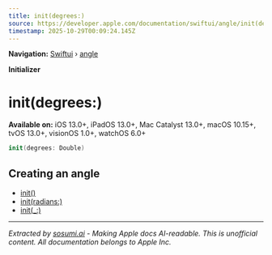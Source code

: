 ```yaml
---
title: init(degrees:)
source: https://developer.apple.com/documentation/swiftui/angle/init(degrees:)
timestamp: 2025-10-29T00:09:24.145Z
---
```


**Navigation:** [Swiftui](/documentation/swiftui) › [angle](/documentation/swiftui/angle)

**Initializer**

# init(degrees:)

**Available on:** iOS 13.0+, iPadOS 13.0+, Mac Catalyst 13.0+, macOS 10.15+, tvOS 13.0+, visionOS 1.0+, watchOS 6.0+

```swift
init(degrees: Double)
```

## Creating an angle

- [init()](/documentation/swiftui/angle/init())
- [init(radians:)](/documentation/swiftui/angle/init(radians:))
- [init(_:)](/documentation/swiftui/angle/init(_:))

---

*Extracted by [sosumi.ai](https://sosumi.ai) - Making Apple docs AI-readable.*
*This is unofficial content. All documentation belongs to Apple Inc.*
